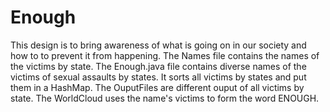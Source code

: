 # Enough
This design is to bring awareness of what is going on in our society and how to to prevent it from happening.
The Names file contains the names of the victims by state.
The Enough.java file contains diverse names of the victims of sexual assaults by states. It sorts all victims by states and put them in a HashMap.
The OuputFiles are different ouput of all victims by state.
The WorldCloud uses the name's victims to form the word ENOUGH.
